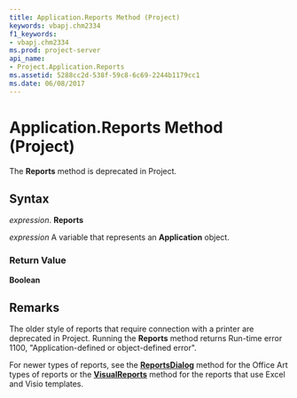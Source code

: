 ```yaml
---
title: Application.Reports Method (Project)
keywords: vbapj.chm2334
f1_keywords:
- vbapj.chm2334
ms.prod: project-server
api_name:
- Project.Application.Reports
ms.assetid: 5288cc2d-538f-59c8-6c69-2244b1179cc1
ms.date: 06/08/2017
---
```



# Application.Reports Method (Project)

The **Reports** method is deprecated in Project.


## Syntax

 _expression_. **Reports**

 _expression_ A variable that represents an **Application** object.


### Return Value

 **Boolean**


## Remarks

The older style of reports that require connection with a printer are deprecated in Project. Running the **Reports** method returns Run-time error 1100, "Application-defined or object-defined error".

For newer types of reports, see the **[ReportsDialog](application-reportsdialog-method-project.md)** method for the Office Art types of reports or the **[VisualReports](application-visualreports-method-project.md)** method for the reports that use Excel and Visio templates.



